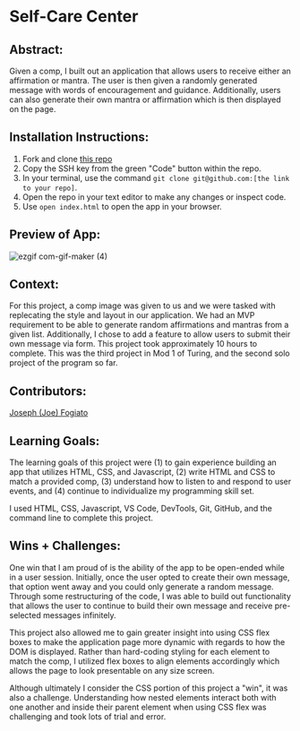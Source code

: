 # Self-Care Center 

## Abstract:
[//]: <> 
Given a comp, I built out an application that allows users to receive either an affirmation or mantra. The user is then given a randomly generated message with words of encouragement and guidance. Additionally, users can also generate their own mantra or affirmation which is then displayed on the page. 

## Installation Instructions:
[//]: <> 
1. Fork and clone [this repo](https://github.com/jfogiato/self-care-center)
1. Copy the SSH key from the green "Code" button within the repo.
1. In your terminal, use the command `git clone git@github.com:[the link to your repo]`.
1. Open the repo in your text editor to make any changes or inspect code.
1. Use `open index.html` to open the app in your browser.

## Preview of App:
[//]: <> 
![ezgif com-gif-maker (4)](https://user-images.githubusercontent.com/57634618/208246465-cb75953a-b9c7-4491-b2e5-b79f9bcf107b.gif)

## Context:
[//]: <>
For this project, a comp image was given to us and we were tasked with replecating the style and layout in our application. We had an MVP requirement to be able to generate random affirmations and mantras from a given list. Additionally, I chose to add a feature to allow users to submit their own message via form. This project took approximately 10 hours to complete. This was the third project in Mod 1 of Turing, and the second solo project of the program so far. 

## Contributors:
[//]: <>
[Joseph (Joe) Fogiato](https://gist.github.com/jfogiato)

## Learning Goals:
[//]: <>
The learning goals of this project were (1) to gain experience building an app that utilizes HTML, CSS, and Javascript, (2) write HTML and CSS to match a provided comp, (3) understand how to listen to and respond to user events, and (4) continue to individualize my programming skill set. 

I used HTML, CSS, Javascript, VS Code, DevTools, Git, GitHub, and the command line to complete this project.

## Wins + Challenges:
[//]: <> 
One win that I am proud of is the ability of the app to be open-ended while in a user session. Initially, once the user opted to create their own message, that option went away and you could only generate a random message. Through some restructuring of the code, I was able to build out functionality that allows the user to continue to build their own message and receive pre-selected messages infinitely.

This project also allowed me to gain greater insight into using CSS flex boxes to make the application page more dynamic with regards to how the DOM is displayed. Rather than hard-coding styling for each element to match the comp, I utilized flex boxes to align elements accordingly which allows the page to look presentable on any size screen.

Although ultimately I consider the CSS portion of this project a "win", it was also a challenge. Understanding how nested elements interact both with one another and inside their parent element when using CSS flex was challenging and took lots of trial and error. 
